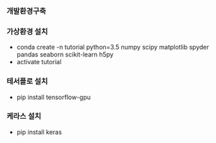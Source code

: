 
### 개발환경구축

### 가상환경 설치
* conda create -n tutorial python=3.5 numpy scipy matplotlib spyder pandas seaborn scikit-learn h5py
* activate tutorial


### 테서플로 설치
* pip install tensorflow-gpu

### 케라스 설치
* pip install keras


